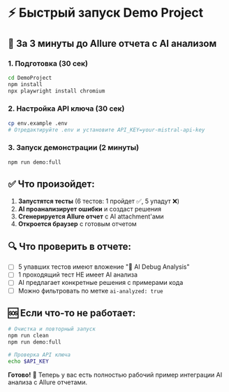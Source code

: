 # ⚡ Быстрый запуск Demo Project

## 🚀 За 3 минуты до Allure отчета с AI анализом

### 1. Подготовка (30 сек)
```bash
cd DemoProject
npm install
npx playwright install chromium
```

### 2. Настройка API ключа (30 сек)
```bash
cp env.example .env
# Отредактируйте .env и установите API_KEY=your-mistral-api-key
```

### 3. Запуск демонстрации (2 минуты)
```bash
npm run demo:full
```

## ✅ Что произойдет:

1. **Запустятся тесты** (6 тестов: 1 пройдет ✅, 5 упадут ❌)
2. **AI проанализирует ошибки** и создаст решения
3. **Сгенерируется Allure отчет** с AI attachment'ами
4. **Откроется браузер** с готовым отчетом

## 🔍 Что проверить в отчете:

- [ ] 5 упавших тестов имеют вложение "🤖 AI Debug Analysis"
- [ ] 1 проходящий тест НЕ имеет AI анализа
- [ ] AI предлагает конкретные решения с примерами кода
- [ ] Можно фильтровать по метке `ai-analyzed: true`

## 🆘 Если что-то не работает:

```bash
# Очистка и повторный запуск
npm run clean
npm run demo:full

# Проверка API ключа
echo $API_KEY
```

**Готово!** 🎉 Теперь у вас есть полностью рабочий пример интеграции AI анализа с Allure отчетами. 